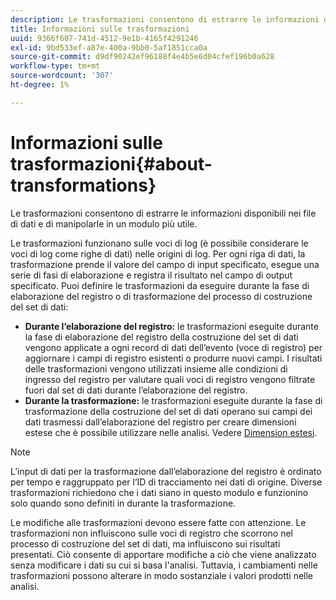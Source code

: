 ```yaml
---
description: Le trasformazioni consentono di estrarre le informazioni disponibili nei file di dati e di manipolarle in un modulo più utile.
title: Informazioni sulle trasformazioni
uuid: 9366f607-741d-4512-9e1b-4165f4291246
exl-id: 9bd533ef-a87e-400a-9bb0-5af1851cca0a
source-git-commit: d9df90242ef96188f4e4b5e6d04cfef196b0a628
workflow-type: tm+mt
source-wordcount: '307'
ht-degree: 1%

---
```


# Informazioni sulle trasformazioni{#about-transformations}

Le trasformazioni consentono di estrarre le informazioni disponibili nei file di dati e di manipolarle in un modulo più utile.

Le trasformazioni funzionano sulle voci di log (è possibile considerare le voci di log come righe di dati) nelle origini di log. Per ogni riga di dati, la trasformazione prende il valore del campo di input specificato, esegue una serie di fasi di elaborazione e registra il risultato nel campo di output specificato. Puoi definire le trasformazioni da eseguire durante la fase di elaborazione del registro o di trasformazione del processo di costruzione del set di dati:

* **Durante l’elaborazione del registro:** le trasformazioni eseguite durante la fase di elaborazione del registro della costruzione del set di dati vengono applicate a ogni record di dati dell’evento (voce di registro) per aggiornare i campi di registro esistenti o produrre nuovi campi. I risultati delle trasformazioni vengono utilizzati insieme alle condizioni di ingresso del registro per valutare quali voci di registro vengono filtrate fuori dal set di dati durante l’elaborazione del registro.
* **Durante la trasformazione:** le trasformazioni eseguite durante la fase di trasformazione della costruzione del set di dati operano sui campi dei dati trasmessi dall’elaborazione del registro per creare dimensioni estese che è possibile utilizzare nelle analisi. Vedere [Dimension estesi](../../../home/c-dataset-const-proc/c-ex-dim/c-abt-ex-dim.md).

>[!NOTE]
>
>L’input di dati per la trasformazione dall’elaborazione del registro è ordinato per tempo e raggruppato per l’ID di tracciamento nei dati di origine. Diverse trasformazioni richiedono che i dati siano in questo modulo e funzionino solo quando sono definiti in durante la trasformazione.

Le modifiche alle trasformazioni devono essere fatte con attenzione. Le trasformazioni non influiscono sulle voci di registro che scorrono nel processo di costruzione del set di dati, ma influiscono sui risultati presentati. Ciò consente di apportare modifiche a ciò che viene analizzato senza modificare i dati su cui si basa l&#39;analisi. Tuttavia, i cambiamenti nelle trasformazioni possono alterare in modo sostanziale i valori prodotti nelle analisi.
